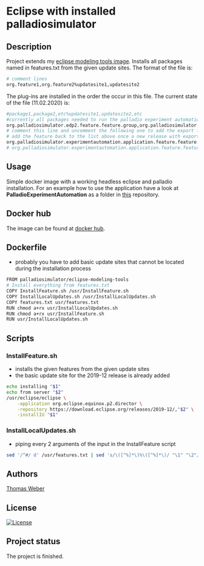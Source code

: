 # Eclipse with installed palladiosimulator

## Description
Project extends my [eclipse modeling tools image](https://hub.docker.com/repository/docker/palladiosimulator/eclipsemodelingtools). Installs all packages named in features.txt from the given update sites. The format of the file is:
``` bash
# comment lines
org.feature1,org.feature2%updatesite1,updatesite2
```
The plug-ins are installed in the order the occur in this file. The current state of the file (11.02.2020) is:
``` bash
#package1,package2,etc%updatesite1,updatesite2,etc
#currently all packages needed to run the palladio experiment automation
org.palladiosimulator.edp2.feature.feature.group,org.palladiosimulator.pcm.feature.feature.group,org.palladiosimulator.simucom.feature.feature.group,org.palladiosimulator.solver.feature.feature.group,org.palladiosimulator.recorderframework.feature.feature.group,org.palladiosimulator.analyzer.feature.feature.group,org.palladiosimulator.monitorrepository.feature.feature.group,org.palladiosimulator.simulizar.feature.feature.group,org.palladiosimulator.simulation.abstractsimengine.desmoj.feature.feature.group%https://updatesite.palladio-simulator.com/palladio-build-updatesite/releases/4.2.0/
# comment this line and uncomment the following one to add the export function in the nightly release
# add the feature back to the list above once a new release with export is available
org.palladiosimulator.experimentautomation.application.feature.feature.group,org.palladiosimulator.experimentautomation.feature.feature.group,org.palladiosimulator.experimentautomation.application.tooladapter.simulizar.feature.feature.group%https://updatesite.palladio-simulator.com/palladio-addons-experimentautomation/branches/csvExportRelease/,https://updatesite.palladio-simulator.com/palladio-build-updatesite/releases/4.2.0/
# org.palladiosimulator.experimentautomation.application.feature.feature.group%https://updatesite.palladio-simulator.com/palladio-build-updatesite/releases/nightly/
```

## Usage
Simple docker image with a working headless eclipse and palladio installation. For an example how to use the application have a look at __PalladioExperimentAutomation__ as a folder in [this](https://github.com/TomWerm/Palladio-Docker) repository.

## Docker hub
The image can be found at [docker hub](https://hub.docker.com/repository/docker/palladiosimulator/eclipsepalladio).

## Dockerfile
- probably you have to add basic update sites that cannot be located during the installation process
``` bash
FROM palladiosimulator/eclipse-modeling-tools
# Install everything from features.txt
COPY InstallFeature.sh /usr/InstallFeature.sh
COPY InstallLocalUpdates.sh /usr/InstallLocalUpdates.sh
COPY features.txt usr/features.txt
RUN chmod a+rx usr/InstallLocalUpdates.sh
RUN chmod a+rx usr/InstallFeature.sh
RUN usr/InstallLocalUpdates.sh
```

## Scripts
### InstallFeature.sh
- installs the given features from the given update sites
- the basic update site for the 2019-12 release is already added
``` bash
echo installing "$1"
echo from server "$2"
/usr/eclipse/eclipse \
    -application org.eclipse.equinox.p2.director \
    -repository https://download.eclipse.org/releases/2019-12/,"$2" \
    -installIU "$1"
```

### InstallLocalUpdates.sh
- piping every 2 arguments of the input in the InstallFeature script
``` bash
sed '/^#/ d' /usr/features.txt | sed 's/\([^%]*\)%\([^%]*\)/ "\1" "\2"/' | xargs -r -n 2 /usr/InstallFeature.sh
```
## Authors
[Thomas Weber](https://github.com/TomWerm)

## License
[![License](https://img.shields.io/badge/License-EPL%201.0-red.svg)](https://opensource.org/licenses/EPL-1.0)

## Project status
The project is finished.
